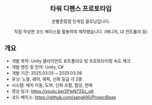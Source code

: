<div align="center">
<h2> 타워 디펜스 프로토타입 </h2>
운빨존많겜 인게임 클로닝입니다.
  
직접 작성한 코드 베이스를 활용하여 제작했습니다. (매니저, UI 컨트롤러 등)
</div>

## 개요
- 개발 목적: Unity 클라이언트 포트폴리오 및 프로토타이핑 속도 체크
- 개발 엔진 및 언어: Unity, C#
- 개발 기간: 2025.03.05 ~ 2025.03.08
- 유닛: 노말, 레어, 에픽, 신화 등급 각 2종
- 시스템: 배치 이동, 도박, 신화 조합, 합성, 판매
- 영상 링크: https://youtu.be/2PwN73Sc_oA
- 코드 베이스: https://github.com/sangk95/ProjectBase
